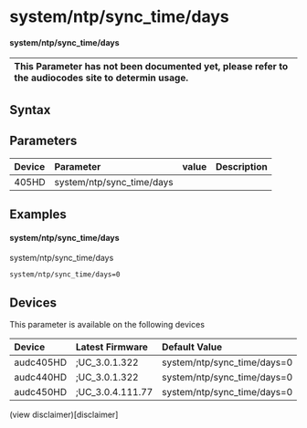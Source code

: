 ﻿---
description: system/ntp/sync_time/days
search: false
---

# system/ntp/sync_time/days

#### system/ntp/sync_time/days


| This Parameter has not been documented yet, please refer to the audiocodes site to determin usage.  | 
| :--- |

## Syntax

## Parameters
|Device|Parameter|value|Description|
|:---|:---|:---|:---|
| 405HD | system/ntp/sync_time/days |  |  |

## Examples
#### system/ntp/sync_time/days

system/ntp/sync_time/days

```
system/ntp/sync_time/days=0
```

## Devices
This parameter is available on the following devices

| Device | Latest Firmware | Default Value |
|:---|:---|:---|
| audc405HD | ;UC_3.0.1.322 | system/ntp/sync_time/days=0 
| audc440HD | ;UC_3.0.1.322 | system/ntp/sync_time/days=0 
| audc450HD | ;UC_3.0.4.111.77 | system/ntp/sync_time/days=0 

(view disclaimer)[disclaimer]
